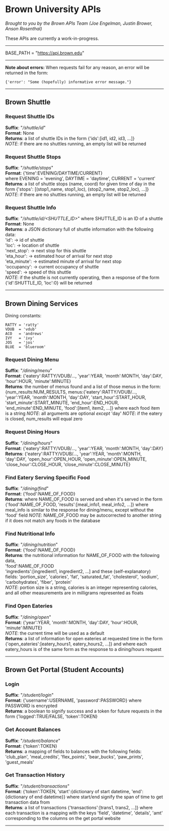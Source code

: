 Brown University APIs
=====================

*Brought to you by the Brown APIs Team (Joe Engelman, Justin Brower, Anson Rosenthal)*

These APIs are currently a work-in-progress.

- - - - - - - - - - - - - - - - - - - - - - - - - - - - - - - - - - - - - - - - - - -

BASE_PATH = "https://api.brown.edu"

- - - - - - - - - - - - - - - - - - - - - - - - - - - - - - - - - - - - - - - - - - -

**Note about errors:** When requests fail for any reason, an error will be returned in the form:  

    {'error': "Some (hopefully) informative error message."}

- - - - - - - - - - - - - - - - - - - - - - - - - - - - - - - - - - - - - - - - - - -

## Brown Shuttle

### Request Shuttle IDs
**Suffix**: "*/shuttle/id*"  
**Format**: None  
**Returns**: a list of shuttle IDs in the form {'ids':[id1, id2, id3, ...]}  
	*NOTE*: if there are no shuttles running, an empty list will be returned

### Request Shuttle Stops 
**Suffix**: "*/shuttle/stops*"  
**Format**: {'time':EVENING/DAYTIME/CURRENT}  
	where EVENING = 'evening', DAYTIME = 'daytime', CURRENT = 'current'  
**Returns**: a list of shuttle stops (name, coord) for given time of day in
	the form {'stops': [(stop1_name, stop1_loc), (stop2_name, stop2_loc), ...]}  
	*NOTE*: if there are no shuttles running, an empty list will be returned

### Request Shuttle Info 
**Suffix**: "*/shuttle/id/<SHUTTLE_ID>*" where SHUTTLE_ID is an ID of a shuttle  
**Format**: None  
**Returns**: a JSON dictionary full of shuttle information with the following data:  
	'id':				-> id of shuttle  
	'loc':				-> location of shuttle  
	'next_stop':		-> next stop for this shuttle  
	'eta_hour':			-> estimated hour of arrival for next stop  
	'eta_minute':		-> estimated minute of arrival for next stop  
	'occupancy':		-> current occupancy of shuttle  
	'speed':			-> speed of this shuttle  
	*NOTE*: if the shuttle is not currently operating, then a response of the form
		{'id':SHUTTLE_ID, 'loc':0} will be returned

- - - - - - - - - - - - - - - - - - - - - - - - - - - - - - - - - - - - - - - - - - -

## Brown Dining Services 

Dining constants: 	  

	RATTY = 'ratty'
	VDUB  = 'vdub'
	ACO	  = 'andrews'
	IVY	  = 'ivy'
	JOS   = 'jos'
	BLUE  = 'blueroom'

### Request Dining Menu
**Suffix**: "*/dining/menu*"  
**Format**: {'eatery':RATTY/VDUB/..., 'year':YEAR, 'month':MONTH, 'day':DAY, 'hour':HOUR, 'minute':MINUTE}  
**Returns**: the number of menus found and a list of those menus in the form: 
	{num_results:NUM_RESULTS, menus:{'eatery':RATTY/VDUB/..., 'year':YEAR, 'month':MONTH, 'day':DAY, 'start_hour':START_HOUR, 'start_minute':START_MINUTE, 'end_hour':END_HOUR, 'end_minute':END_MINUTE, 'food':[item1, item2, ...]} where each food item is a string
	*NOTE*: all arguments are optional *except* 'day' 
	*NOTE*: if the eatery is closed, num_results will equal zero

### Request Dining Hours 
**Suffix**: "*/dining/hours*"  
**Format**: {'eatery':RATTY/VDUB/..., 'year':YEAR, 'month':MONTH, 'day':DAY}  
**Returns**: {'eatery':RATTY/VDUB/..., 'year':YEAR, 'month':MONTH, 'day':DAY, 'open_hour':OPEN_HOUR, 'open_minute':OPEN_MINUTE, 'close_hour':CLOSE_HOUR, 'close_minute':CLOSE_MINUTE}  

### Find Eatery Serving Specific Food 
**Suffix**: "*/dining/find*"  
**Format**: {'food':NAME_OF_FOOD}  
**Returns**: where NAME_OF_FOOD is served and when it's served in the form  
	{'food':NAME_OF_FOOD, 'results':[meal_info1, meal_info2, ...]} where meal_info is similar to the response for dining/menu, except without the 'food' field
	*NOTE*: NAME_OF_FOOD may be autocorrected to another string if it does not match any foods in the database

### Find Nutritional Info 
**Suffix**: "*/dining/nutrition*"  
**Format**: {'food':NAME_OF_FOOD}  
**Returns**: the nutritional information for NAME_OF_FOOD with the following data,  
	'food':NAME_OF_FOOD  
	'ingredients':[ingredient1, ingredient2, ...] 
	and these (self-explanatory) fields: 'portion_size', 'calories', 'fat', 'saturated_fat',
		'cholesterol', 'sodium', 'carbohydrates', 'fiber', 'protein'  
	*NOTE*: portion size is a string, calories is an integer representing calories,
		and all other measurements are in milligrams represented as floats  

### Find Open Eateries 
**Suffix**: "*/dining/open*"  
**Format**: {'year':YEAR, 'month':MONTH, 'day':DAY, 'hour':HOUR, 'minute':MINUTE}  
	*NOTE*: the current time will be used as a default  
**Returns**: a list of information for open eateries at requested time in the form
	{'open_eateries':[eatery_hours1, eatery_hours2, ...]} and where each eatery_hours is of the same form as the response to a dining/hours request

- - - - - - - - - - - - - - - - - - - - - - - - - - - - - - - - - - - - - - - - - - -

## Brown Get Portal (Student Accounts) 

### Login 
**Suffix**: "*/student/login*"  
**Format**: {'username':USERNAME, 'password':PASSWORD} where PASSWORD is encrypted  
**Returns**: a boolean to signify success and a token for future requests in the form
	{'logged':TRUE/FALSE, 'token':TOKEN}  

### Get Account Balances 
**Suffix**: "*/student/balance*"  
**Format**: {'token':TOKEN}  
**Returns**: a mapping of fields to balances with the following fields: 'club_plan',
	'meal_credits', 'flex_points', 'bear_bucks', 'paw_prints', 'guest_meals'  

### Get Transaction History 
**Suffix**: "*/student/transactions*"  
**Format**: {'token':TOKEN, 'start':{dictionary of start datetime, 'end':{dictionary of end datetime}} where start/end signify the span of time to get transaction data from  
**Returns**: a list of transactions {'transactions':[trans1, trans2, ...]} where each
	transaction is a mapping with the keys 'field', 'datetime', 'details', 'amt'
	corresponding to the columns on the get portal website  

- - - - - - - - - - - - - - - - - - - - - - - - - - - - - - - - - - - - - - - - - - -

